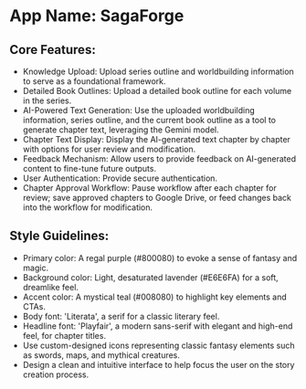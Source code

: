 # **App Name**: SagaForge

## Core Features:

- Knowledge Upload: Upload series outline and worldbuilding information to serve as a foundational framework.
- Detailed Book Outlines: Upload a detailed book outline for each volume in the series.
- AI-Powered Text Generation: Use the uploaded worldbuilding information, series outline, and the current book outline as a tool to generate chapter text, leveraging the Gemini model.
- Chapter Text Display: Display the AI-generated text chapter by chapter with options for user review and modification.
- Feedback Mechanism: Allow users to provide feedback on AI-generated content to fine-tune future outputs.
- User Authentication: Provide secure authentication.
- Chapter Approval Workflow: Pause workflow after each chapter for review; save approved chapters to Google Drive, or feed changes back into the workflow for modification.

## Style Guidelines:

- Primary color: A regal purple (#800080) to evoke a sense of fantasy and magic.
- Background color: Light, desaturated lavender (#E6E6FA) for a soft, dreamlike feel.
- Accent color: A mystical teal (#008080) to highlight key elements and CTAs.
- Body font: 'Literata', a serif for a classic literary feel.
- Headline font: 'Playfair', a modern sans-serif with elegant and high-end feel, for chapter titles.
- Use custom-designed icons representing classic fantasy elements such as swords, maps, and mythical creatures.
- Design a clean and intuitive interface to help focus the user on the story creation process.